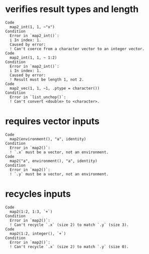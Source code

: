# verifies result types and length

    Code
      map2_int(1, 1, ~"x")
    Condition
      Error in `map2_int()`:
      i In index: 1.
      Caused by error:
      ! Can't coerce from a character vector to an integer vector.
    Code
      map2_int(1, 1, ~ 1:2)
    Condition
      Error in `map2_int()`:
      i In index: 1.
      Caused by error:
      ! Result must be length 1, not 2.
    Code
      map2_vec(1, 1, ~1, .ptype = character())
    Condition
      Error in `list_unchop()`:
      ! Can't convert <double> to <character>.

# requires vector inputs

    Code
      map2(environment(), "a", identity)
    Condition
      Error in `map2()`:
      ! `.x` must be a vector, not an environment.
    Code
      map2("a", environment(), "a", identity)
    Condition
      Error in `map2()`:
      ! `.y` must be a vector, not an environment.

# recycles inputs

    Code
      map2(1:2, 1:3, `+`)
    Condition
      Error in `map2()`:
      ! Can't recycle `.x` (size 2) to match `.y` (size 3).
    Code
      map2(1:2, integer(), `+`)
    Condition
      Error in `map2()`:
      ! Can't recycle `.x` (size 2) to match `.y` (size 0).

